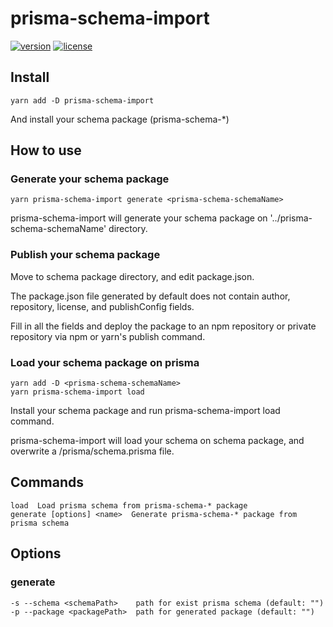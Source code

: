 # prisma-schema-import

[![version](https://img.shields.io/npm/v/prisma-schema-import)](https://npmjs.org/package/prisma-schema-import)
[![license](https://img.shields.io/npm/l/prisma-schema-import)](https://github.com/investycorp/prisma-schema-import/LICENSE)

## Install

```shell script
yarn add -D prisma-schema-import
```

And install your schema package (prisma-schema-*)

## How to use

### Generate your schema package

```shell script
yarn prisma-schema-import generate <prisma-schema-schemaName>
```

prisma-schema-import will generate your schema package on '../prisma-schema-schemaName' directory.

### Publish your schema package

Move to schema package directory, and edit package.json.

The package.json file generated by default does not contain author, repository, license, and publishConfig fields.

Fill in all the fields and deploy the package to an npm repository or private repository via npm or yarn's publish command. 

### Load your schema package on prisma

```shell script
yarn add -D <prisma-schema-schemaName>
yarn prisma-schema-import load
```

Install your schema package and run prisma-schema-import load command.

prisma-schema-import will load your schema on schema package, and overwrite a /prisma/schema.prisma file.

## Commands

```
load  Load prisma schema from prisma-schema-* package
generate [options] <name>  Generate prisma-schema-* package from prisma schema
```

## Options

### generate

```
-s --schema <schemaPath>    path for exist prisma schema (default: "")
-p --package <packagePath>  path for generated package (default: "")
```
